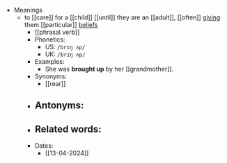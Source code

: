 - Meanings
	- to [[care]] for a [[child]] [[until]] they are an [[adult]], [[often]] [giving](give) them [[particular]] [beliefs](belief)
		- [[phrasal verb]]
		- Phonetics:
			- US: `/brɪŋ ʌp/`
			- UK: `/brɪŋ ʌp/`
		- Examples:
			- She was **brought up** by her [[grandmother]].
		- Synonyms:
			- [[rear]]
		- Antonyms:
			-
		- Related words:
			-
		- Dates:
			- [[13-04-2024]]